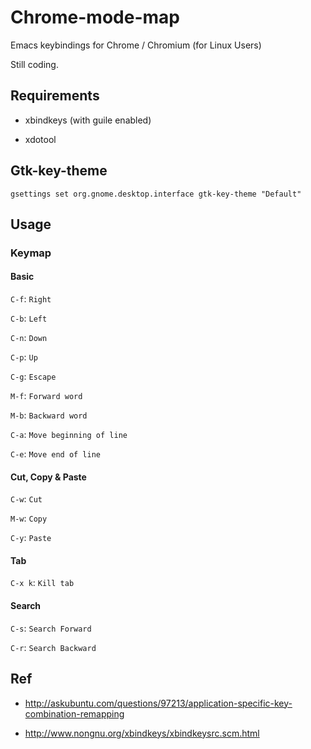 # Chrome-mode-map

Emacs keybindings for Chrome / Chromium (for Linux Users)

Still coding.

## Requirements

- xbindkeys (with guile enabled)

- xdotool

## Gtk-key-theme

`gsettings set org.gnome.desktop.interface gtk-key-theme "Default"`

## Usage

### Keymap

#### Basic

`C-f`: `Right`

`C-b`: `Left`

`C-n`: `Down`

`C-p`: `Up`

`C-g`: `Escape`

`M-f`: `Forward word`

`M-b`: `Backward word`

`C-a`: `Move beginning of line`

`C-e`: `Move end of line`

#### Cut, Copy & Paste

`C-w`: `Cut`

`M-w`: `Copy`

`C-y`: `Paste`

#### Tab

`C-x k`: `Kill tab`

#### Search

`C-s`: `Search Forward`

`C-r`: `Search Backward`

## Ref

- http://askubuntu.com/questions/97213/application-specific-key-combination-remapping

- http://www.nongnu.org/xbindkeys/xbindkeysrc.scm.html
